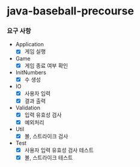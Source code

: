 # java-baseball-precourse

### 요구 사항
- Application
    - [x] 게임 실행
- Game
    - [x] 게임 종료 여부 확인
- InitNumbers
    - [x] 수 생성
- IO
    - [x] 사용자 입력
    - [x] 결과 출력
- Validation
    - [x] 입력 유효성 검사
    - [x] 예외처리
- Util
    - [x] 볼, 스트라이크 검사
- Test
    - [x] 사용자 입력 유효성 검사 테스트
    - [x] 볼, 스트라이크 테스트